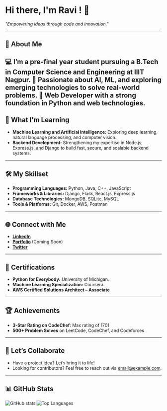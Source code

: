 # Hi there,  I'm Ravi ! 👋

*"Empowering ideas through code and innovation."*


--- 

## 🚀 About Me
💻 I’m a pre-final year student pursuing a B.Tech in Computer Science and Engineering at IIIT Nagpur.
🤖 Passionate about AI, ML, and exploring emerging technologies to solve real-world problems.
🔧  Web Developer with a strong foundation in Python and web technologies.
---

## 🌱 What I'm Learning
- **Machine Learning and Artificial Intelligence:** Exploring deep learning, natural language processing, and computer vision.
- **Backend Development:** Strengthening my expertise in Node.js, Express.js, and Django to build fast, secure, and scalable backend systems.

---

## 🛠️ My Skillset
- **Programming Languages:** Python, Java, C++, JavaScript
- **Frameworks & Libraries:** Django, Flask, React.js, Express.js
- **Database Technologies:** MongoDB, SQLite, MySQL
- **Tools & Platforms:** Git, Docker, AWS, Postman

---



## 🌐 Connect with Me
- **[LinkedIn](https://linkedin.com/in/ravi-kumar-gupta)**
- **[Portfolio](https://ravigupta.dev)** (Coming Soon)
- **[Twitter](https://twitter.com/ravi_gupta)**

---

## 📜 Certifications
- **Python for Everybody:** University of Michigan.
- **Machine Learning Specialization:** Coursera.
- **AWS Certified Solutions Architect – Associate**

---

## 🏆 Achievements

- **3-Star Rating on CodeChef**: Max rating of 1701
- **500+ Problem Solves** on LeetCode, CodeChef, and Codeforces
---

## 🤝 Let’s Collaborate
- Have a project idea? Let’s bring it to life!
- Looking for contributors? Feel free to reach out via [email@example.com](mailto:email@example.com).

---

## 📊 GitHub Stats
![GitHub stats](https://github-readme-stats.vercel.app/api?username=Ravi9550&show_icons=true&theme=radical)
![Top Languages](https://github-readme-stats.vercel.app/api/top-langs/?username=Ravi9550&layout=compact&theme=radical)
